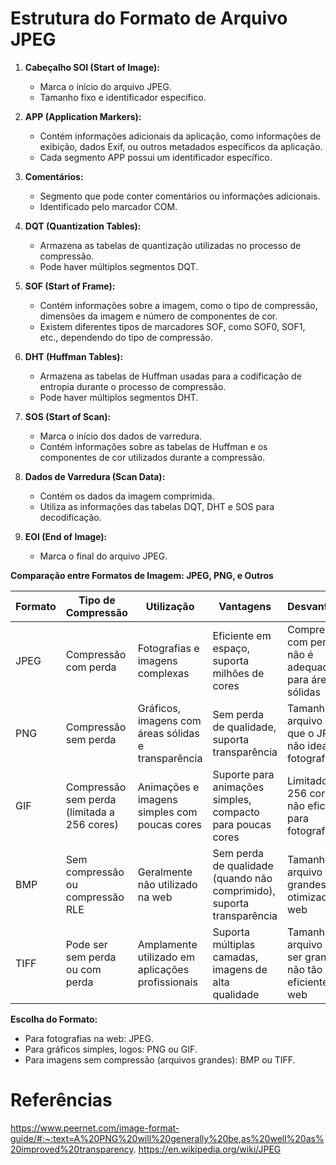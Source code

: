 # Estrutura do Formato de Arquivo JPEG

1. **Cabeçalho SOI (Start of Image):**
   - Marca o início do arquivo JPEG.
   - Tamanho fixo e identificador específico.

2. **APP (Application Markers):**
   - Contém informações adicionais da aplicação, como informações de exibição, dados Exif, ou outros metadados específicos da aplicação.
   - Cada segmento APP possui um identificador específico.

3. **Comentários:**
   - Segmento que pode conter comentários ou informações adicionais.
   - Identificado pelo marcador COM.

4. **DQT (Quantization Tables):**
   - Armazena as tabelas de quantização utilizadas no processo de compressão.
   - Pode haver múltiplos segmentos DQT.

5. **SOF (Start of Frame):**
   - Contém informações sobre a imagem, como o tipo de compressão, dimensões da imagem e número de componentes de cor.
   - Existem diferentes tipos de marcadores SOF, como SOF0, SOF1, etc., dependendo do tipo de compressão.

6. **DHT (Huffman Tables):**
   - Armazena as tabelas de Huffman usadas para a codificação de entropia durante o processo de compressão.
   - Pode haver múltiplos segmentos DHT.

7. **SOS (Start of Scan):**
   - Marca o início dos dados de varredura.
   - Contém informações sobre as tabelas de Huffman e os componentes de cor utilizados durante a compressão.

8. **Dados de Varredura (Scan Data):**
   - Contém os dados da imagem comprimida.
   - Utiliza as informações das tabelas DQT, DHT e SOS para decodificação.

9. **EOI (End of Image):**
   - Marca o final do arquivo JPEG.

**Comparação entre Formatos de Imagem: JPEG, PNG, e Outros**

| Formato | Tipo de Compressão | Utilização | Vantagens | Desvantagens |
|---------|---------------------|------------|-----------|--------------|
| JPEG    | Compressão com perda | Fotografias e imagens complexas | Eficiente em espaço, suporta milhões de cores | Compressão com perda, não é adequado para áreas sólidas |
| PNG     | Compressão sem perda | Gráficos, imagens com áreas sólidas e transparência | Sem perda de qualidade, suporta transparência | Tamanho de arquivo maior que o JPEG, não ideal para fotografias |
| GIF     | Compressão sem perda (limitada a 256 cores) | Animações e imagens simples com poucas cores | Suporte para animações simples, compacto para poucas cores | Limitado a 256 cores, não eficiente para fotografias |
| BMP     | Sem compressão ou compressão RLE | Geralmente não utilizado na web | Sem perda de qualidade (quando não comprimido), suporta transparência | Tamanhos de arquivo muito grandes, não otimizado para web |
| TIFF    | Pode ser sem perda ou com perda | Amplamente utilizado em aplicações profissionais | Suporta múltiplas camadas, imagens de alta qualidade | Tamanho de arquivo pode ser grande, não tão eficiente para web |

**Escolha do Formato:**
- Para fotografias na web: JPEG.
- Para gráficos simples, logos: PNG ou GIF.
- Para imagens sem compressão (arquivos grandes): BMP ou TIFF.


# Referências
https://www.peernet.com/image-format-guide/#:~:text=A%20PNG%20will%20generally%20be,as%20well%20as%20improved%20transparency.
https://en.wikipedia.org/wiki/JPEG
